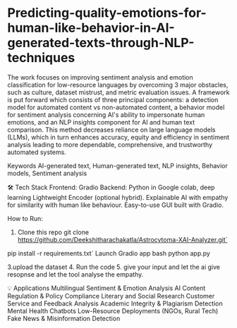 # Predicting-quality-emotions-for-human-like-behavior-in-AI-generated-texts-through-NLP-techniques

The work focuses on improving sentiment analysis and emotion classification for low-resource languages by overcoming 3 major obstacles, such as culture, dataset mistrust, and metric evaluation issues. A framework is put forward which consists of three principal components: a detection model for automated content vs non-automated content, a behavior model for sentiment analysis concerning AI's ability to impersonate human emotions, and an NLP insights component for AI and human text comparison. This method decreases reliance on large language models (LLMs), which in turn enhances accuracy, equity and efficiency in sentiment analysis leading to more dependable, comprehensive, and trustworthy automated systems.

Keywords
AI-generated text, Human-generated text, NLP insights, Behavior models, Sentiment analysis

🛠️ Tech Stack
Frontend: Gradio
Backend: Python in Google colab, deep learning
Lightweight Encoder (optional hybrid).
Explainable AI with empathy for similarity with human like behaviour.
Easy-to-use GUI built with Gradio.

How to Run: 
1. Clone this repo
git clone https://github.com/Deekshitharachakatla/Astrocytoma-XAI-Analyzer.git`

pip install -r requirements.txt`
Launch Gradio app
bash python app.py

3.upload the dataset
4. Run the code
5. give your input and let the ai give resopnse and let the tool analyse the empathy.

💡 Applications
Multilingual Sentiment & Emotion Analysis
AI Content Regulation & Policy Compliance
Literary and Social Research
Customer Service and Feedback Analysis
Academic Integrity & Plagiarism Detection
Mental Health Chatbots
Low-Resource Deployments (NGOs, Rural Tech)
Fake News & Misinformation Detection
